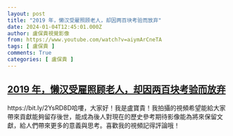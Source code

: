 ```yaml
---
layout: post
title: "2019 年，懒汉受雇照顾老人，却因两百块考验而放弃"
date: 2024-01-04T12:45:01.000Z
author: 盧保貴視覺影像
from: https://www.youtube.com/watch?v=aiymArCneTA
tags: [ 盧保貴 ]
comments: True
categories: [ 盧保貴 ]
---
```

<!--1704372301000-->
[2019 年，懒汉受雇照顾老人，却因两百块考验而放弃](https://www.youtube.com/watch?v=aiymArCneTA)
------

<div>
https://bit.ly/2YsRD8D哈嘍，大家好！我是盧寶貴！我拍攝的視頻希望能給大家帶來貢獻能夠留存後世，能成為後人對現在的歷史參考期待影像能為將來保留文獻，給人們帶來更多的意義與思考。喜歡我的視頻記得評論哦！
</div>
